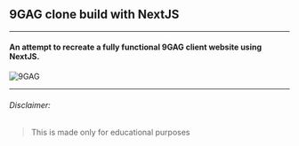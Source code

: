 ## 9GAG clone build with NextJS

------

#### An attempt to recreate a fully functional 9GAG client website using NextJS.

![9GAG](https://i.imgur.com/zLPWNYk.png)

----

###### Disclaimer:

> This is made only for educational purposes
